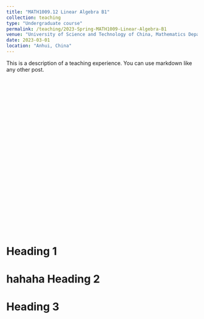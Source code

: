 ```yaml
---
title: "MATH1009.12 Linear Algebra B1"
collection: teaching
type: "Undergraduate course"
permalink: /teaching/2023-Spring-MATH1009-Linear-Algebra-B1
venue: "University of Science and Technology of China, Mathematics Department"
date: 2023-03-01
location: "Anhui, China"
---
```


This is a description of a teaching experience. You can use markdown like any other post.
<div id="graph_al" style="width: 600px; height: 400px;"></div>

<script type="text/javascript">
    // 确保在页面加载后执行
    window.onload = function() {
        var chartDom = document.getElementById('main');
var myChart = echarts.init(chartDom);
var option;

option = {
  tooltip: {},
  visualMap: {
    show: false,
    dimension: 2,
    min: -1,
    max: 1,
    inRange: {
      color: [
        '#313695',
        '#4575b4',
        '#74add1',
        '#abd9e9',
        '#e0f3f8',
        '#ffffbf',
        '#fee090',
        '#fdae61',
        '#f46d43',
        '#d73027',
        '#a50026'
      ]
    }
  },
  xAxis3D: {},
  yAxis3D: {},
  zAxis3D: {},
  grid3D: {},
  series: [
    {
      type: 'surface',
      parametric: true,
      // shading: 'albedo',
      parametricEquation: {
        u: {
          min: -Math.PI,
          max: Math.PI,
          step: Math.PI / 20
        },
        v: {
          min: 0,
          max: Math.PI,
          step: Math.PI / 20
        },
        x: function (u, v) {
          return Math.sin(v) * Math.sin(u);
        },
        y: function (u, v) {
          return Math.sin(v) * Math.cos(u);
        },
        z: function (u, v) {
          return Math.cos(v);
        }
      }
    }
  ]
};

        myChart.setOption(option);
    };
</script>

Heading 1
======
hahaha
Heading 2
======

Heading 3
======
